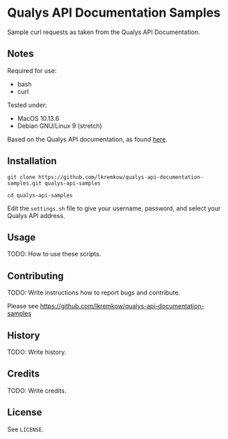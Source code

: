 # Qualys API Documentation Samples

  Sample curl requests as taken from the Qualys API Documentation.


## Notes

   Required for use:
   - bash
   - curl

   Tested under:
   - MacOS 10.13.6
   - Debian GNU/Linux 9 (stretch)

   Based on the Qualys API documentation, as found [here](https://www.qualys.com/docs/qualys-api-vmpc-user-guide.pdf).


## Installation

   `git clone https://github.com/lkremkow/qualys-api-documentation-samples.git qualys-api-samples`

   `cd qualys-api-samples`

   Edit the `settings.sh` file to give your username, password, and select your Qualys API address.


## Usage

   TODO: How to use these scripts.


## Contributing

   TODO: Write instructions how to report bugs and contribute.

   Please see https://github.com/lkremkow/qualys-api-documentation-samples


## History

   TODO: Write history.


## Credits

   TODO: Write credits.


## License

   See `LICENSE`.
